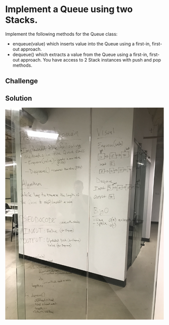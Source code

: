 # Implement a Queue using two Stacks.
<!-- Short summary or background information -->
Implement the following methods for the Queue class:

* enqueue(value) which inserts value into the Queue using a first-in, first-out approach.
* dequeue() which extracts a value from the Queue using a first-in, first-out approach.
You have access to 2 Stack instances with push and pop methods.

## Challenge
<!-- Description of the challenge -->

## Solution
<!-- Embedded whiteboard image -->
![whiteboard image](assets/queue_with_stacks.JPG)